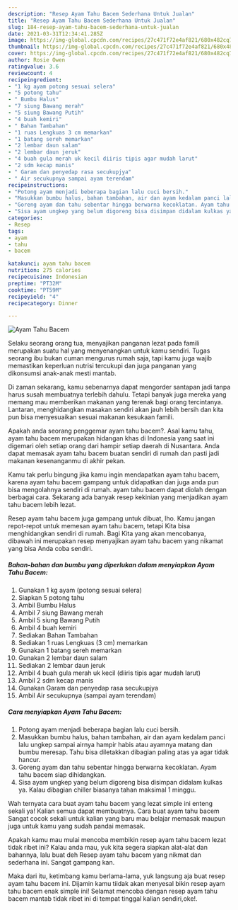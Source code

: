```yaml
---
description: "Resep Ayam Tahu Bacem Sederhana Untuk Jualan"
title: "Resep Ayam Tahu Bacem Sederhana Untuk Jualan"
slug: 184-resep-ayam-tahu-bacem-sederhana-untuk-jualan
date: 2021-03-31T12:34:41.285Z
image: https://img-global.cpcdn.com/recipes/27c471f72e4af821/680x482cq70/ayam-tahu-bacem-foto-resep-utama.jpg
thumbnail: https://img-global.cpcdn.com/recipes/27c471f72e4af821/680x482cq70/ayam-tahu-bacem-foto-resep-utama.jpg
cover: https://img-global.cpcdn.com/recipes/27c471f72e4af821/680x482cq70/ayam-tahu-bacem-foto-resep-utama.jpg
author: Rosie Owen
ratingvalue: 3.6
reviewcount: 4
recipeingredient:
- "1 kg ayam potong sesuai selera"
- "5 potong tahu"
- " Bumbu Halus"
- "7 siung Bawang merah"
- "5 siung Bawang Putih"
- "4 buah kemiri"
- " Bahan Tambahan"
- "1 ruas Lengkuas 3 cm memarkan"
- "1 batang sereh memarkan"
- "2 lembar daun salam"
- "2 lembar daun jeruk"
- "4 buah gula merah uk kecil diiris tipis agar mudah larut"
- "2 sdm kecap manis"
- " Garam dan penyedap rasa secukupjya"
- " Air secukupnya sampai ayam terendam"
recipeinstructions:
- "Potong ayam menjadi beberapa bagian lalu cuci bersih."
- "Masukkan bumbu halus, bahan tambahan, air dan ayam kedalam panci lalu ungkep sampai airnya hampir habis atau ayamnya matang dan bumbu meresap. Tahu bisa diletakkan dibagian paling atas ya agar tidak hancur."
- "Goreng ayam dan tahu sebentar hingga berwarna kecoklatan. Ayam tahu bacem siap dihidangkan."
- "Sisa ayam ungkep yang belum digoreng bisa disimpan didalam kulkas ya. Kalau dibagian chiller biasanya tahan maksimal 1 minggu."
categories:
- Resep
tags:
- ayam
- tahu
- bacem

katakunci: ayam tahu bacem 
nutrition: 275 calories
recipecuisine: Indonesian
preptime: "PT32M"
cooktime: "PT59M"
recipeyield: "4"
recipecategory: Dinner

---
```



![Ayam Tahu Bacem](https://img-global.cpcdn.com/recipes/27c471f72e4af821/680x482cq70/ayam-tahu-bacem-foto-resep-utama.jpg)

Selaku seorang orang tua, menyajikan panganan lezat pada famili merupakan suatu hal yang menyenangkan untuk kamu sendiri. Tugas seorang ibu bukan cuman mengurus rumah saja, tapi kamu juga wajib memastikan keperluan nutrisi tercukupi dan juga panganan yang dikonsumsi anak-anak mesti mantab.

Di zaman  sekarang, kamu sebenarnya dapat mengorder santapan jadi tanpa harus susah membuatnya terlebih dahulu. Tetapi banyak juga mereka yang memang mau memberikan makanan yang terenak bagi orang tercintanya. Lantaran, menghidangkan masakan sendiri akan jauh lebih bersih dan kita pun bisa menyesuaikan sesuai makanan kesukaan famili. 



Apakah anda seorang penggemar ayam tahu bacem?. Asal kamu tahu, ayam tahu bacem merupakan hidangan khas di Indonesia yang saat ini digemari oleh setiap orang dari hampir setiap daerah di Nusantara. Anda dapat memasak ayam tahu bacem buatan sendiri di rumah dan pasti jadi makanan kesenanganmu di akhir pekan.

Kamu tak perlu bingung jika kamu ingin mendapatkan ayam tahu bacem, karena ayam tahu bacem gampang untuk didapatkan dan juga anda pun bisa mengolahnya sendiri di rumah. ayam tahu bacem dapat diolah dengan berbagai cara. Sekarang ada banyak resep kekinian yang menjadikan ayam tahu bacem lebih lezat.

Resep ayam tahu bacem juga gampang untuk dibuat, lho. Kamu jangan repot-repot untuk memesan ayam tahu bacem, tetapi Kita bisa menghidangkan sendiri di rumah. Bagi Kita yang akan mencobanya, dibawah ini merupakan resep menyajikan ayam tahu bacem yang nikamat yang bisa Anda coba sendiri.

<!--inarticleads1-->

##### Bahan-bahan dan bumbu yang diperlukan dalam menyiapkan Ayam Tahu Bacem:

1. Gunakan 1 kg ayam (potong sesuai selera)
1. Siapkan 5 potong tahu
1. Ambil  Bumbu Halus
1. Ambil 7 siung Bawang merah
1. Ambil 5 siung Bawang Putih
1. Ambil 4 buah kemiri
1. Sediakan  Bahan Tambahan
1. Sediakan 1 ruas Lengkuas (3 cm) memarkan
1. Gunakan 1 batang sereh memarkan
1. Gunakan 2 lembar daun salam
1. Sediakan 2 lembar daun jeruk
1. Ambil 4 buah gula merah uk kecil (diiris tipis agar mudah larut)
1. Ambil 2 sdm kecap manis
1. Gunakan  Garam dan penyedap rasa secukupjya
1. Ambil  Air secukupnya (sampai ayam terendam)




<!--inarticleads2-->

##### Cara menyiapkan Ayam Tahu Bacem:

1. Potong ayam menjadi beberapa bagian lalu cuci bersih.
1. Masukkan bumbu halus, bahan tambahan, air dan ayam kedalam panci lalu ungkep sampai airnya hampir habis atau ayamnya matang dan bumbu meresap. Tahu bisa diletakkan dibagian paling atas ya agar tidak hancur.
1. Goreng ayam dan tahu sebentar hingga berwarna kecoklatan. Ayam tahu bacem siap dihidangkan.
1. Sisa ayam ungkep yang belum digoreng bisa disimpan didalam kulkas ya. Kalau dibagian chiller biasanya tahan maksimal 1 minggu.




Wah ternyata cara buat ayam tahu bacem yang lezat simple ini enteng sekali ya! Kalian semua dapat membuatnya. Cara buat ayam tahu bacem Sangat cocok sekali untuk kalian yang baru mau belajar memasak maupun juga untuk kamu yang sudah pandai memasak.

Apakah kamu mau mulai mencoba membikin resep ayam tahu bacem lezat tidak ribet ini? Kalau anda mau, yuk kita segera siapkan alat-alat dan bahannya, lalu buat deh Resep ayam tahu bacem yang nikmat dan sederhana ini. Sangat gampang kan. 

Maka dari itu, ketimbang kamu berlama-lama, yuk langsung aja buat resep ayam tahu bacem ini. Dijamin kamu tiidak akan menyesal bikin resep ayam tahu bacem enak simple ini! Selamat mencoba dengan resep ayam tahu bacem mantab tidak ribet ini di tempat tinggal kalian sendiri,oke!.

